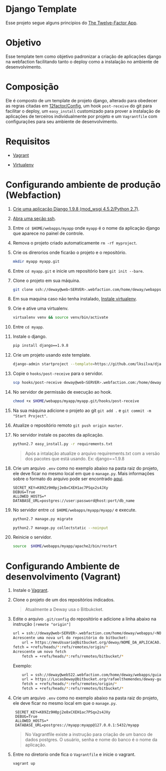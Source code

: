 # Django Template

Esse projeto segue alguns principios do [The Twelve-Factor App](http://12factor.net/pt_br/). 

# Objetivo

Esse template tem como objetivo padronizar a criação de aplicações django na webfaction facilitando tanto o deploy como a instalação no ambiente de desenvolvimento. 

# Composição

Ele é composto de um template de projeto django, alterado para obedecer as regras citadas em [12factor/Config](http://12factor.net/pt_br/config), um hook `post-receive` do git para facilitar o deploy,
um `easy_install` customizado para prover a instalação de aplicações de terceiros individualmente por projeto e um `Vagrantfile` com configurações para seu ambiente de desenvolvimento. 

# Requisitos

- [Vagrant](https://www.vagrantup.com/)

- [Virtualenv](https://virtualenv.pypa.io/en/stable/)

# Configurando ambiente de produção  (Webfaction)

1. [Crie uma aplicação Django 1.9.8 (mod_wsgi 4.5.2/Python 2.7)](https://docs.webfaction.com/software/django/getting-started.html).

2. [Abra uma seção ssh](https://docs.webfaction.com/user-guide/access.html#ssh).

3. Entre `cd $HOME/webapps/myapp` onde `myapp` é o nome da aplicação django que aparece no painel de controle.

4. Remova o projeto criado automaticamente `rm -rf myproject`.

5. Crie os direrorios onde ficarão o projeto e o repositório.

    ```bash
    mkdir myapp myapp.git        
    ```    
6. Entre `cd myapp.git` e inicie um repositório bare `git init --bare`.

7. Clone o projeto em sua máquina.

    ```bash
    git clone ssh://deway@web<SERVER>.webfaction.com/home/deway/webapps/myapp/myapp.git    
    ```    
8. Em sua maquina caso não tenha instalado, [Instale virtualenv](https://virtualenv.pypa.io/en/stable/installation/).

9. Crie e ative uma virtualenv.

    ```bash
    virtualenv venv && source venv/bin/activate    
    ```
10. Entre `cd myapp`.

11. Instale o django.

    ```bash
    pip install django==1.9.8    
    ```
12. Crie um projeto usando este template.
    
    ```bash
    django-admin startproject --template=https://github.com/lksilva/django1.9-template/archive/master.zip --name=Vagrantfile,post-receive myapp .    
    ```
13. Copie o `hooks/post-receive` para o servidor.
    
    ```bash
    scp hooks/post-receive deway@web<SERVER>.webfaction.com:/home/deway/webapps/myapp/myapp.git/hooks    
    ```
14. No servidor de permissão de execução ao hook.
    
    ```bash
    chmod +x $HOME/webapps/myapp/myapp.git/hooks/post-receive    
    ```
15. Na sua máquina adicione o projeto ao git `git add .` e `git commit -m "Start Project"`.

16. Atualize o repositório remoto `git push origin master`.

17. No servidor instale os pacotes da aplicação.

    ```bash
    python2.7 easy_install.py -r requirements.txt   
    ```
    > Após a intalação atualize o arquivo  requirements.txt com a versão dos pacotes que está usando. Ex: django==1.9.8
    
18. Crie um arquivo `.env` como no exemplo abaixo na pasta raiz do projeto, ele deve ficar no mesmo local em que o `manage.py`. Mais informações sobre o formato do arquivo pode ser encontrado [aqui](http://django-environ.readthedocs.io/en/latest/).
    
        SECRET_KEY=K89Zz9H0pj2e8xCXEH1ac7PSqx2s4JXy
        DEBUG=True
        ALLOWED_HOSTS=*
        DATABASE_URL=postgres://user:password@host:port/db_name


19. No servidor entre `cd $HOME/webapps/myapp/myapp/` e execute.

    ```bash    
    python2.7 manage.py migrate 
    
    python2.7 manage.py collectstatic --noinput    
    ```
19. Reinicie o servidor.

    ```bash
    source  $HOME/webapps/myapp/apache2/bin/restart    
    ```


# Configurando  Ambiente de desenvolvimento (Vagrant)


1. Instale o [Vagrant](https://www.vagrantup.com/).

2. Clone o projeto de um dos repositórios indicados. 

    > Atualmente a Deway usa o Bitbukcket.

3. Edite o arquivo `.git/config` do repositório e adicione a linha abaixo na instrução `[remote "origin"]`

    ```bash
    url = ssh://deway@web<SERVER>.webfaction.com/home/deway/webapps/<NOME_DA_APLICACAO>/<NOME_DA_APLICACAO>.git  
    Acrescente uma nova url do repositório do bitbucket:
        url = https://meuUsuario@bitbucket.org/deway/NOME_DA_APLICACAO.git
    fetch = +refs/heads/*:refs/remotes/origin/*
    Acrescente um novo fetch
        fetch = +refs/heads/*:refs/remotes/bitbucket/*
    ```
    Exemplo:
    ```bash
        url = ssh://deway@web522.webfaction.com/home/deway/webapps/guiabase_django/guiabase_django.git
        url = https://LucasDeway@bitbucket.org/rafaelthemendes/deway-guia-base-django.git
        fetch = +refs/heads/*:refs/remotes/origin/*
        fetch = +refs/heads/*:refs/remotes/bitbucket/*
    ```


4. Crie um arquivo `.env` como no exemplo abaixo na pasta raiz do projeto, ele deve ficar no mesmo local em que o `manage.py`. 
    
        SECRET_KEY=K89Zz9H0pj2e8xCXEH1ac7PSqx2s4JXy
        DEBUG=True
        ALLOWED_HOSTS=*
        DATABASE_URL=postgres://myapp:myapp@127.0.0.1:5432/myapp
        
    > No Vagrantfile existe a instrução para criação de um banco de dados postgres. O usuário, senha e nome do banco é o nome da aplicação.

5. Entre no diretorio onde fica o `Vagrantfile` e inicie o vagrant.

    ```bash
    vagrant up    
    ```
        
   
